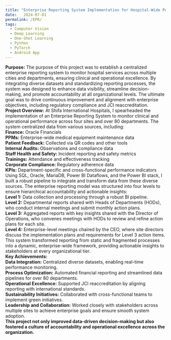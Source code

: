 ```yaml
---
title: "Enterprise Reporting System Implementation for Hospital-Wide Performance Monitoring"
date:   2024-07-01
permalink: /EPR/
tags:
  - Computer Vision
  - Deep Learning
  - One-Shot Learning
  - Python
  - PyTorch
  - Android App
---
```


**Purpose:** The purpose of this project was to establish a centralized enterprise reporting system to monitor hospital services across multiple cities and departments, ensuring clinical and operational excellence. By integrating diverse datasets and standardizing reporting processes, the system was designed to enhance data visibility, streamline decision-making, and promote accountability at all organizational levels. The ultimate goal was to drive continuous improvement and alignment with enterprise objectives, including regulatory compliance and JCI reaccreditation.
\
**Project Overview:** At Shifa International Hospitals, I spearheaded the implementation of an Enterprise Reporting System to monitor clinical and operational performance across four sites and over 80 departments. The system centralized data from various sources, including:
\
**Finance:** Oracle Financials\
**PPMs:** Enterprise-wide medical equipment maintenance data\
**Patient Feedback:** Collected via QR codes and other tools\
**Internal Audits:** Observations and compliance data\
**Staff Health and Safety:** Incident reporting and safety metrics\
**Trainings:** Attendance and effectiveness tracking\
**Corporate Compliance:** Regulatory adherence data\
**KPIs:** Department-specific and cross-functional performance indicators
\
Using SQL, Oracle, MariaDB, Power BI Dataflows, and the Power BI stack, I built a robust pipeline to integrate and transform data from these diverse sources. The enterprise reporting model was structured into four levels to ensure hierarchical accountability and actionable insights:
\
**Level 1:** Data collection and processing through a robust BI pipeline.\
**Level 2:** Departmental reports shared with Heads of Departments (HODs), who conduct internal meetings and submit monthly action plans.\
**Level 3:** Aggregated reports with key insights shared with the Director of Operations, who convenes meetings with HODs to review and refine action plans for each site.\
**Level 4:** Enterprise-level meetings chaired by the CEO, where site directors discuss the implementation plans and requirements for Level 3 action items.\
This system transformed reporting from static and fragmented processes into a dynamic, enterprise-wide framework, providing actionable insights to stakeholders at every organizational tier.\
**Key Achievements:**
\
**Data Integration:** Centralized diverse datasets, enabling real-time performance monitoring.\
**Process Optimization:** Automated financial reporting and streamlined data pipelines for over 80 departments.\
**Operational Excellence:** Supported JCI reaccreditation by aligning reporting with international standards.\
**Sustainability Initiatives:** Collaborated with cross-functional teams to implement green initiatives.\
**Leadership and Collaboration:** Worked closely with stakeholders across multiple sites to achieve enterprise goals and ensure smooth system adoption.\
**This project not only improved data-driven decision-making but also fostered a culture of accountability and operational excellence across the organization.**
